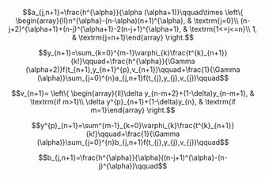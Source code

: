 

$$a_{j,n+1}=\frac{h^{\alpha}}{\alpha (\alpha+1)}\qquad\times \left\{ \begin{array}{ll}n^{\alpha}-(n-\alpha)(n+1)^{\alpha}, & \textrm{j=0}\\ (n-j+2)^{\alpha+1}+(n-j)^{\alpha+1}-2(n-j+1)^{\alpha+1}, & \textrm{1<=j<=n}\\  1, & \textrm{j=n+1}\end{array} \right.$$

$$y_{n+1}=\sum_{k=0}^{m-1}\varphi_{k}\frac{t^{k}_{n+1}}{k!}\qquad+\frac{h^{\alpha}}{\Gamma (\alpha+2)}f(t_{n+1},y_{n+1}^{p},v_{n+1})\qquad+\frac{1}{\Gamma (\alpha)}\sum_{j=0}^{n}a_{j,n+1}f(t_{j},y_{j},v_{j})\qquad$$

$$v_{n+1}= \left\{ \begin{array}{ll}\delta y_{n-m+2}+(1-\delta)y_{n-m+1}, & \textrm{if m>1}\\ \delta y^{p}_{n+1}+(1-\delta)y_{n}, & \textrm{if m=1}\end{array} \right.$$

$$y^{p}_{n+1}=\sum^{m-1}_{k=0}\varphi_{k}\frac{t^{k}_{n+1}}{k!}\qquad+\frac{1}{\Gamma (\alpha)}\sum_{j=0}^{n}b_{j,n+1}f(t_{j},y_{j},v_{j})\qquad$$

$$b_{j,n+1}=\frac{h^{\alpha}}{\alpha}((n-j+1)^{\alpha}-(n-j)^{\alpha})\qquad$$

